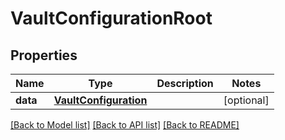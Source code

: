 # VaultConfigurationRoot

## Properties
Name | Type | Description | Notes
------------ | ------------- | ------------- | -------------
**data** | [**VaultConfiguration**](VaultConfiguration.md) |  | [optional] 

[[Back to Model list]](../README.md#documentation-for-models) [[Back to API list]](../README.md#documentation-for-api-endpoints) [[Back to README]](../README.md)


